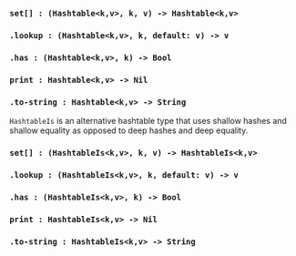 <link rel="stylesheet" type="text/css" href="styles.css">

### `set[] : (Hashtable<k,v>, k, v) -> Hashtable<k,v>`

### `.lookup : (Hashtable<k,v>, k, default: v) -> v`

### `.has : (Hashtable<k,v>, k) -> Bool`

### `print : Hashtable<k,v> -> Nil`

### `.to-string : Hashtable<k,v> -> String`

`HashtableIs` is an alternative hashtable type that uses shallow hashes and shallow equality as opposed to deep hashes and deep equality.

### `set[] : (HashtableIs<k,v>, k, v) -> HashtableIs<k,v>`

### `.lookup : (HashtableIs<k,v>, k, default: v) -> v`

### `.has : (HashtableIs<k,v>, k) -> Bool`

### `print : HashtableIs<k,v> -> Nil`

### `.to-string : HashtableIs<k,v> -> String`
